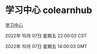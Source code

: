 # 学习中心 colearnhub
[学习中心](http://27.19.33.125:56308/colearnhub/)

2022年 10月 07日 星期五 22:00:03 CST

2022年 10月 07日 星期五 14:00:03 GMT
